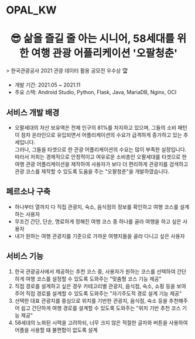 # OPAL_KW

<h1 align="center">😎 삶을 즐길 줄 아는 시니어, 58세대를 위한 여행 관광 어플리케이션 '오팔청춘'</h1>
> 한국관광공사 2021 관광 데이터 활용 공모전 우수상 🏆

- 개발 기간: 2021.05 ~ 2021.11
- 주요 스택: Android Studio, Python, Flask, Java, MariaDB, Nginx, OCI


## 서비스 개발 배경
- 오팔세대의 자산 보유액은 전체 인구의 81%를 차지하고 있으며, 그들의 소비 패턴이 점차 온라인으로 유입되면서 어플리케이션의 수요가 급격하게 증가하고 있는 추세입니다. <br /> 그러나, 그들을 타겟으로 한 관광 어플리케이션의 수요는 많이 부족한 실정입니다. <br /> 따라서 저희는 경제적으로 안정적이고 여유로운 소비층인 오팔세대를 타겟으로 한 여행 관광 어플리케이션을 제작하여 사용자가 보다 더 편리하게 관광지를 검색하고 관광 코스를 제작할 수 있도록 도움을 주는 "오팔청춘"을 개발하였습니다.

 
## 페르소나 구축
- 하나부터 열까지 다 직접 관광지, 숙소, 음식점의 정보를 확인하고 여행 코스를 설계하는 사용자
- 무조건 간단, 단순, 명료하게 정해진 여행 코스 중 하나를 골라 여행을 하고 싶은 사용자
- 내가 원하는 여행 관광지를 기준으로 가까운 여행지들을 골라 다니고 싶은 사용자

## 서비스 기능
1. 한국 관광공사에서 제공하는 추천 코스 중, 사용자가 원하는 코스를 선택하여 간단하게 여행 코스를 설정할 수 있도록 도와주는 "맞춤형 코스 기능 제공"
2. 직접 경로를 설계하고 싶은 경우 카테고리별 관광지, 음식점, 숙소, 쇼핑 등을 보여주어 직접 경로를 설계할 수 있도록 도와주는 "자기주도적 경로 설계 기능 제공"
3. 선택한 대표 관광지를 중심으로 위치를 기반한 관광지, 음식점, 숙소 등을 추천해주어 쉽고 간단하게 여행 경로를 설계할 수 있도록 도와주는 "위치 기반 추천 코스 기능 제공"
4. 58세대의 노화된 시력을 고려하되, 너무 크지 않은 적절한 글자와 버튼을 사용하여 어플을 사용할 떄 불편함이 없도록 설계

